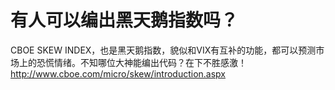 # 有人可以编出黑天鹅指数吗？

CBOE SKEW INDEX，也是黑天鹅指数，貌似和VIX有互补的功能，都可以预测市场上的恐慌情绪。不知哪位大神能编出代码？在下不胜感激！
http://www.cboe.com/micro/skew/introduction.aspx